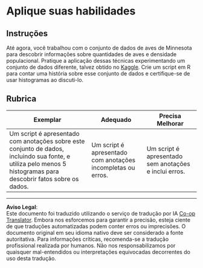 <!--
CO_OP_TRANSLATOR_METADATA:
{
  "original_hash": "a233d542512136c4dd29aad38ca0175f",
  "translation_date": "2025-08-27T18:25:21+00:00",
  "source_file": "3-Data-Visualization/R/10-visualization-distributions/assignment.md",
  "language_code": "br"
}
-->
# Aplique suas habilidades

## Instruções

Até agora, você trabalhou com o conjunto de dados de aves de Minnesota para descobrir informações sobre quantidades de aves e densidade populacional. Pratique a aplicação dessas técnicas experimentando um conjunto de dados diferente, talvez obtido no [Kaggle](https://www.kaggle.com/). Crie um script em R para contar uma história sobre esse conjunto de dados e certifique-se de usar histogramas ao discuti-lo.

## Rubrica

Exemplar | Adequado | Precisa Melhorar
--- | --- | --- |
Um script é apresentado com anotações sobre este conjunto de dados, incluindo sua fonte, e utiliza pelo menos 5 histogramas para descobrir fatos sobre os dados. | Um script é apresentado com anotações incompletas ou erros. | Um script é apresentado sem anotações e inclui erros.

---

**Aviso Legal**:  
Este documento foi traduzido utilizando o serviço de tradução por IA [Co-op Translator](https://github.com/Azure/co-op-translator). Embora nos esforcemos para garantir a precisão, esteja ciente de que traduções automatizadas podem conter erros ou imprecisões. O documento original em seu idioma nativo deve ser considerado a fonte autoritativa. Para informações críticas, recomenda-se a tradução profissional realizada por humanos. Não nos responsabilizamos por quaisquer mal-entendidos ou interpretações equivocadas decorrentes do uso desta tradução.
